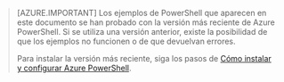 > [AZURE.IMPORTANT] Los ejemplos de PowerShell que aparecen en este documento se han probado con la versión más reciente de Azure PowerShell. Si se utiliza una versión anterior, existe la posibilidad de que los ejemplos no funcionen o de que devuelvan errores.
>
> Para instalar la versión más reciente, siga los pasos de [Cómo instalar y configurar Azure PowerShell](../articles/powershell-install-configure.md).

<!---HONumber=AcomDC_0427_2016-->